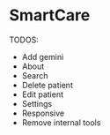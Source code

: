 # SmartCare

TODOS:

-   Add gemini
-   About
-   Search
-   Delete patient
-   Edit patient
-   Settings
-   Responsive
-   Remove internal tools
